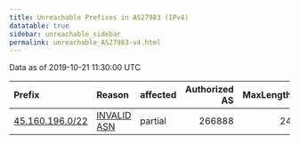 ```yaml
---
title: Unreachable Prefixes in AS27983 (IPv4)
datatable: true
sidebar: unreachable_sidebar
permalink: unreachable_AS27983-v4.html
---
```


Data as of 2019-10-21 11:30:00 UTC


<div class="datatable-begin"></div>

| Prefix                                                   | Reason                                                                                                 | affected   |   Authorized AS |   MaxLength | Anchor                                         |   unreachable /24s |
|:---------------------------------------------------------|:-------------------------------------------------------------------------------------------------------|:-----------|----------------:|------------:|:-----------------------------------------------|-------------------:|
| [45.160.196.0/22](https://stat.ripe.net/45.160.196.0/22) | [INVALID ASN](https://rpki-validator.ripe.net/announcement-preview?asn=AS27983&prefix=45.160.196.0/22) | partial    |          266888 |          24 | [LACNIC](unreachable_LACNIC_RPKI_Root-v4.html) |                  4 |

<div class="datatable-end"></div>